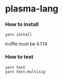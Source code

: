 # plasma-lang


### How to install

```
yarn install
```

truffle must be 4.1.14

### How to test

```
yarn test
yarn test:multisig
```
